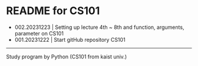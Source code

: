# README for CS101

- 002.20231223 | Setting up lecture 4th ~ 8th and function, arguments, parameter on CS101
- 001.20231222 | Start gitHub repository CS101

-------------------------------------------
Study program by Python (CS101 from kaist univ.)